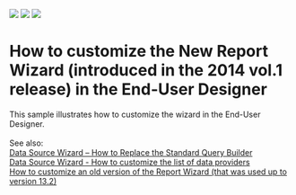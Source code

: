 <!-- default badges list -->
![](https://img.shields.io/endpoint?url=https://codecentral.devexpress.com/api/v1/VersionRange/128582869/18.2.2%2B)
[![](https://img.shields.io/badge/Open_in_DevExpress_Support_Center-FF7200?style=flat-square&logo=DevExpress&logoColor=white)](https://supportcenter.devexpress.com/ticket/details/T140683)
[![](https://img.shields.io/badge/📖_How_to_use_DevExpress_Examples-e9f6fc?style=flat-square)](https://docs.devexpress.com/GeneralInformation/403183)
<!-- default badges end -->
# How to customize the New Report Wizard (introduced in the 2014 vol.1 release) in the End-User Designer


<p>This sample illustrates how to customize the wizard in the End-User Designer.<br><br>See also:<br><a href="https://www.devexpress.com/Support/Center/p/T333785">Data Source Wizard – How to Replace the Standard Query Builder</a><br><a href="https://www.devexpress.com/Support/Center/p/T333751">Data Source Wizard - How to customize the list of data providers</a><br><a href="https://www.devexpress.com/Support/Center/p/E1538">How to customize an old version of the Report Wizard (that was used up to version 13.2)</a></p>

<br/>


